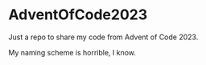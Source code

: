 # AdventOfCode2023
Just a repo to share my code from Advent of Code 2023.

My naming scheme is horrible, I know.
